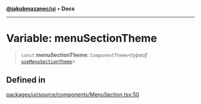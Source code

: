 [**@jakubmazanec/ui**](../README.md) • **Docs**

---

# Variable: menuSectionTheme

> `const` **menuSectionTheme**: `ComponentTheme`\<_typeof_
> [`useMenuSectionTheme`](../functions/useMenuSectionTheme.md)\>

## Defined in

[packages/ui/source/components/MenuSection.tsx:50](https://github.com/jakubmazanec/tools/blob/053e1fea9cfce27a70a78b00a30cdd281cb0a72b/packages/ui/source/components/MenuSection.tsx#L50)
